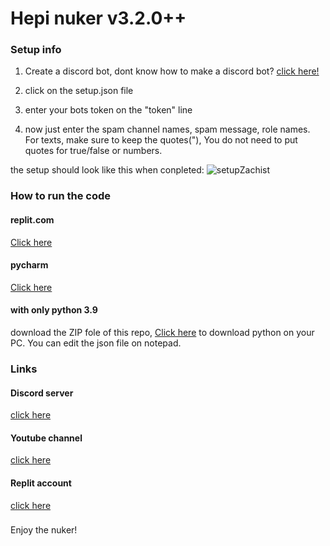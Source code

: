 # Hepi nuker v3.2.0++

### Setup info

1. Create a discord bot, dont know how to make a discord bot? [click here!](https://youtu.be/b61kcgfOm_4)

2. click on the setup.json file

3. enter your bots token on the "token" line

4. now just enter the spam channel names, spam message, role names. For texts, make sure to keep the quotes("), You do not need to put quotes for true/false or numbers.

the setup should look like this when conpleted:
![setupZachist](https://media.discordapp.net/attachments/859833172366458910/862298409267494912/Screenshot_2021-07-07-18-44-49-35.jpg)

### How to run the code

#### replit.com

[Click here](https://docs.replit.com/tutorials/06-github-and-run-button)

#### pycharm

[Click here](https://stackoverflow.com/questions/41023928/import-github-repository-to-pycharm#:~:text=Simply%20select%20%22Open%20directory%22%20and,open%20it%20as%20a%20project.&text=Thats%20it!)

#### with only python 3.9

download the ZIP fole of this repo, [Click here](https://www.python.org/downloads/) to download python on your PC. You can edit the json file on notepad.

### Links

#### Discord server
[click here](https://discord.gg/Ws2ryYgTkz)

#### Youtube channel
[click here](https://youtube.com/channel/UCIGomE0ob75e4mtVoEE2sKg)

#### Replit account
[click here](https://replit.com/@DaredeviL69)

### 

Enjoy the nuker!
